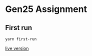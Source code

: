 # Gen25 Assignment

## First run

```
yarn first-run
```

[live version](https://gen25-assessment.netlify.app/#/)
